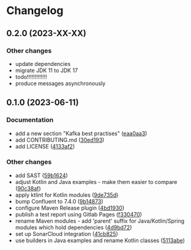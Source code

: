 # Changelog

## 0.2.0 (2023-XX-XX)

### Other changes

* update dependencies
* migrate JDK 11 to JDK 17
* todo!!!!!!!!!!!!!
* produce messages asynchronously

## 0.1.0 (2023-06-11)

### Documentation

* add a new section "Kafka best practises" ([eaa0aa3](https://gitlab.com/ShowMeYourCodeYouTube/kafka-producer-consumer/commit/eaa0aa332cef753a9fa971c7f94818b240cb6141))
* add CONTRIBUTING.md ([30ed193](https://gitlab.com/ShowMeYourCodeYouTube/kafka-producer-consumer/commit/30ed193301be0f88c082f0ea6782656296a565dd))
* add LICENSE ([4133af2](https://gitlab.com/ShowMeYourCodeYouTube/kafka-producer-consumer/commit/4133af2c022a6f391dec99a4884a86c6b8af9bd9))


### Other changes

* add SAST ([59b1624](https://gitlab.com/ShowMeYourCodeYouTube/kafka-producer-consumer/commit/59b1624da47aea7dd4ef2179f91687496219574b))
* adjust Kotlin and Java examples - make them easier to compare ([90c38af](https://gitlab.com/ShowMeYourCodeYouTube/kafka-producer-consumer/commit/90c38af632314f1ecaead5e99d59e22baa5eae0d))
* apply ktlint for Kotlin modules ([9de735d](https://gitlab.com/ShowMeYourCodeYouTube/kafka-producer-consumer/commit/9de735d17b046c2d15a5c126f28e59b866678feb))
* bump Confluent to 7.4.0 ([9b14873](https://gitlab.com/ShowMeYourCodeYouTube/kafka-producer-consumer/commit/9b148736facc9f8e9dee24b3990181604ec9d17c))
* configure Maven Release plugin ([4bd1930](https://gitlab.com/ShowMeYourCodeYouTube/kafka-producer-consumer/commit/4bd1930d43ec2ee6ac65508cf8b5422a4a75f9d1))
* publish a test report using Gitlab Pages ([f330470](https://gitlab.com/ShowMeYourCodeYouTube/kafka-producer-consumer/commit/f3304704f501302623c6fa9664911b527ac48374))
* rename Maven modules - add 'parent' suffix for Java/Kotlin/Spring modules which hold dependencies ([4d9bd72](https://gitlab.com/ShowMeYourCodeYouTube/kafka-producer-consumer/commit/4d9bd729c31cfb5e3f6e8fb80928d44390fd0db6))
* set up SonarCloud integration ([41cb825](https://gitlab.com/ShowMeYourCodeYouTube/kafka-producer-consumer/commit/41cb825316d0eac55b854d2ac12cc9ad7929ffc0))
* use builders in Java examples and rename Kotlin classes ([5113abe](https://gitlab.com/ShowMeYourCodeYouTube/kafka-producer-consumer/commit/5113abed2cc183be7e5f359b0d85fd8458d28a42))
